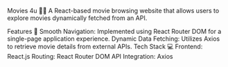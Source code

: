 Movies 4u 🎥🍿
A React-based movie browsing website that allows users to explore movies dynamically fetched from an API.

Features 🚀
Smooth Navigation: Implemented using React Router DOM for a single-page application experience.
Dynamic Data Fetching: Utilizes Axios to retrieve movie details from external APIs.
Tech Stack 💻
Frontend: React.js
Routing: React Router DOM
API Integration: Axios
